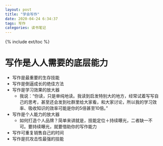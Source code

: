 ```yaml
---
layout: post
title: "学会写作"
date: 2020-04-24 6:34:37
tags: 写作
categories: 读书笔记
---
```


{% include ext/toc %}


# 写作是人人需要的底层能力

+ 写作是最重要的生存技能
+ 写作是倒逼成长的绝佳方法
+ 写作是学习效果的放大器
    * 我说：“你读，只是单纯地读。我读到启发特别大的地方，经常试着写写自己的思考，甚至还会发到社群里给大家看，和大家讨论，所以我的学习效率、吸收知识的效率可能是你的5倍甚至10倍。”
+ 写作是个人能力的放大器
    * 如何打造个人品牌？简单来讲就是，技能定位＋持续曝光，二者缺一不可。要持续曝光，就要借助你的写作能力
+ 写作可重复销售自己的时间
+ 写作是抗攻击性最强的技能




